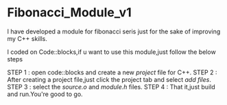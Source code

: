 # Fibonacci_Module_v1
 I have developed a module for fibonacci seris just for the sake of improving my C++ skills.

 I coded on Code::blocks,if u want to use this module,just follow the below steps

 STEP 1 : open code::blocks and create a new *project* file for C++.
 STEP 2 : After creating a project file,just click the project tab and select *add files*.
 STEP 3 : select the *source.o* and *module.h* files.
 STEP 4 : That it,just build and run.You're good to go.
